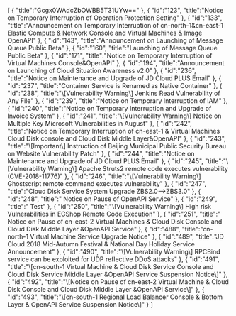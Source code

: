 [
	{
		"title":"Gcgx0WAdcZbOWBB5T31UYw=="
	},
	{
		"id":"123",
		"title":"Notice on Temporary Interruption of Operation Protection Setting"
	},
	{
		"id":"133",
		"title":"Announcement on Temporary Interruption of cn-north-1&cn-east-1 Elastic Compute & Network Console and Virtual Machines & Image OpenAPI"
	},
	{
		"id":"143",
		"title":"Announcement on Launching of Message Queue Public Beta"
	},
	{
		"id":"160",
		"title":"Launching of Message Queue Public Beta"
	},
	{
		"id":"171",
		"title":"Notice on Temporary Interruption of Virtual Machines Console&OpenAPI"
	},
	{
		"id":"194",
		"title":"Announcement on Launching of Cloud Situation Awareness v2.0"
	},
	{
		"id":"236",
		"title":"Notice on Maintenance and Upgrade of JD Cloud PLUS Email"
	},
	{
		"id":"237",
		"title":"Container Service is Renamed as Native Container"
	},
	{
		"id":"238",
		"title":"\\[Vulnerability Warning\\] Jenkins Read Vulnerability of Any File"
	},
	{
		"id":"239",
		"title":"Notice on Temporary Interruption of IAM"
	},
	{
		"id":"240",
		"title":"Notice on Temporary Interruption and Upgrade of Invoice System"
	},
	{
		"id":"241",
		"title":"\\[Vulnerability Warning\\] Notice on Multiple Key Microsoft Vulnerabilities in August"
	},
	{
		"id":"242",
		"title":"Notice on Temporary Interruption of cn-east-1 & Virtual Machines Cloud Disk console and Cloud Disk Middle Layer&OpenAPI"
	},
	{
		"id":"243",
		"title":"\\[Important\\] Instruction of Beijing Municipal Public Security Bureau on Website Vulnerability Patch"
	},
	{
		"id":"244",
		"title":"Notice on Maintenance and Upgrade of JD Cloud PLUS Email"
	},
	{
		"id":"245",
		"title":"\\[Vulnerability Warning\\] Apache Struts2 remote code executes vulnerability (CVE-2018-11776)"
	},
	{
		"id":"246",
		"title":"\\[Vulnerability Warning\\] Ghostscript remote command executes vulnerability"
	},
	{
		"id":"247",
		"title":"Cloud Disk Service System Upgrade ZBS2.0-->ZBS3.0"
	},
	{
		"id":"248",
		"title":" Notice on Pause of OpenAPI Service"
	},
	{
		"id":"249",
		"title":" Test"
	},
	{
		"id":"250",
		"title":"\\[Vulnerability Warning\\] High risk Vulnerabilities in ECShop  Remote Code Execution"
	},
	{
		"id":"251",
		"title":" Notice on Pause of cn-east-2 Virtual Machines & Cloud Disk  Console and Cloud Disk Middle Layer &OpenAPI Service"
	},
	{
		"id":"488",
		"title":"cn-north-1 Virtual Machine Service Upgrade Notice"
	},
	{
		"id":"489",
		"title":"JD Cloud 2018 Mid-Autumn Festival & National Day Holiday Service Announcement"
	},
	{
		"id":"490",
		"title":"\\[Vulnerability Warning\\] RPCBind service can be exploited for UDP reflective DDoS attacks"
	},
	{
		"id":"491",
		"title":"\\[cn-south-1  Virtual Machine & Cloud Disk Service Console and Cloud Disk Service Middle Layer &OpenAPI Service Suspension Notice\\]"
	},
	{
		"id":"492",
		"title":"\\[Notice on Pause of cn-east-2 Virtual Machine & Cloud Disk Console and Cloud Disk Middle Layer &OpenAPI Service\\]"
	},
	{
		"id":"493",
		"title":"\\[cn-south-1 Regional Load Balancer Console & Bottom Layer & OpenAPI Service Suspension Notice\\]"
	}
]